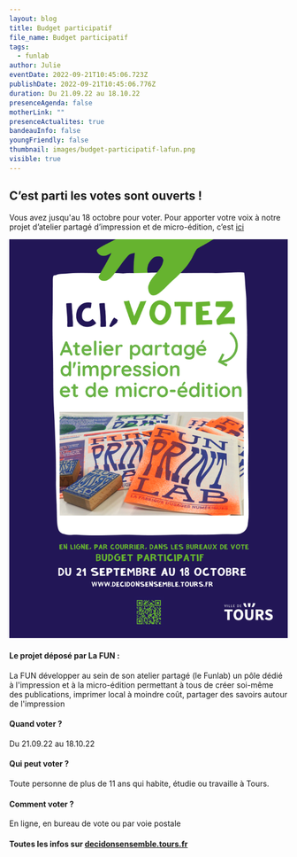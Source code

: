 ```yaml
---
layout: blog
title: Budget participatif
file_name: Budget participatif
tags:
  - funlab
author: Julie
eventDate: 2022-09-21T10:45:06.723Z
publishDate: 2022-09-21T10:45:06.776Z
duration: Du 21.09.22 au 18.10.22
presenceAgenda: false
motherLink: ""
presenceActualites: true
bandeauInfo: false
youngFriendly: false
thumbnail: images/budget-participatif-lafun.png
visible: true
---
```

## C’est parti les votes sont ouverts !

Vous avez jusqu'au 18 octobre pour voter. 
Pour apporter votre voix à notre projet d’atelier partagé d’impression et de micro-édition, c’est [ici](https://decidonsensemble.tours.fr/.../budgets/1/projects/15)

![](images/budget-participatif-lafun.png)

#### Le projet déposé par La FUN :

La FUN développer au sein de son atelier partagé (le Funlab) un pôle dédié à l'impression et à la micro-édition permettant à tous de créer soi-même des publications, imprimer local à moindre coût, partager des savoirs autour de l'impression

#### Quand voter ?

Du 21.09.22 au 18.10.22

#### Qui peut voter ?

Toute personne de plus de 11 ans qui habite, étudie ou travaille à Tours.

#### Comment voter ?

En ligne, en bureau de vote ou par voie postale 

#### Toutes les infos sur [decidonsensemble.tours.fr](https://decidonsensemble.tours.fr/)